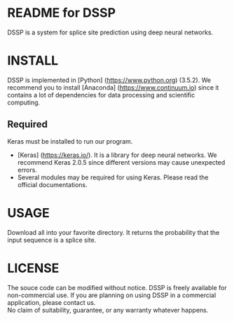 README for DSSP
===
DSSP is a system for splice site prediction using deep neural networks.

INSTALL
===
DSSP is implemented in [Python] (https://www.python.org) (3.5.2). We recommend you to install [Anaconda] (https://www.continuum.io) since it contains a lot of dependencies for data processing and scientific computing.

Required
---
Keras must be installed to run our program. 
* [Keras] (https://keras.io/). It is a library for deep neural networks. We recommend Keras 2.0.5 since different versions may cause unexpected errors.
* Several modules may be required for using Keras. Please read the official documentations.

USAGE
===
Download all into your favorite directory. 
It returns the probability that the input sequence is a splice site.

LICENSE
===
The souce code can be modified without notice.
DSSP is freely available for non-commercial use. If you are planning on using DSSP in a commercial application, please contact us.  
No claim of suitability, guarantee, or any warranty whatever happens.
